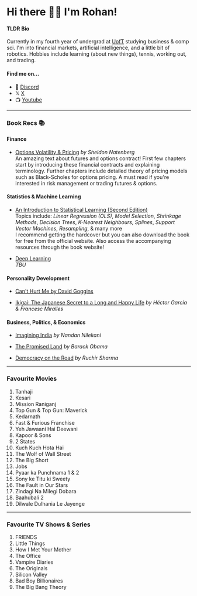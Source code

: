 <!-- [![Typing SVG](https://readme-typing-svg.demolab.com?font=Inter&weight=700&duration=2000&pause=5000&color=8A2FFF&vCenter=true&width=435&lines=Hi%2C+I'm+Rohan+%F0%9F%98%89;Welcome+to+my+Github+Page!)](https://git.io/typing-svg) -->

# Hi there 👋🏼 I'm Rohan!

#### TLDR Bio

Currently in my fourth year of undergrad at [UofT](https://instagram.com/uoft) studying business & comp sci. I'm into financial markets, artificial intelligence, and a little bit of robotics. Hobbies include learning (about new things), tennis, working out, and trading.


#### Find me on...
- 💬 [Discord](https://rohantinna.com/discord)
- 𝕏 [X](https://x.com/rohantinna)
- 📺 [Youtube](https://youtube.com/@rohan_tinna)


---

### Book Recs 📚

#### Finance
- [Options Volatility & Pricing](https://a.co/d/eYvVgtB) *by Sheldon Natenberg* <br/>
  An amazing text about futures and options contract! First few chapters start by introducing these financial contracts and explaining terminology. Further chapters include detailed theory of pricing models such as Black-Scholes for options pricing. A must read if you're interested in risk management or trading futures & options.

#### Statistics & Machine Learning
- [An Introduction to Statistical Learning (Second Edition)](https://www.statlearning.com) <br/>
  Topics include: _Linear Regression (OLS)_, _Model Selection_, _Shrinkage Methods_, _Decision Trees_, _K-Nearest Neighbours_, _Splines_, _Support Vector Machines_, _Resampling_, & many more <br/>
  I recommend getting the hardcover but you can also download the book for free from the official website. Also access the accompanying resources through the book website!
  
 - [Deep Learning](https://www.deeplearningbook.org) <br/>
_TBU_


#### Personality Development
- [Can't Hurt Me by David Goggins](https://www.audible.in/pd/Cant-Hurt-Me-Audiobook/B07KKP5V5Q?action_code=ASSGB149080119000H&share_location=pdp)

- [Ikigai: The Japanese Secret to a Long and Happy Life](#) *by Héctor García & Francesc Miralles*

#### Business, Politics, & Economics
- [Imagining India](#) *by Nandan Nilekani*

- [The Promised Land](#) *by Barack Obama*

- [Democracy on the Road](#) *by Ruchir Sharma*


---

### Favourite Movies

1. Tanhaji
2. Kesari
3. Mission Raniganj
4. Top Gun & Top Gun: Maverick
5. Kedarnath
6. Fast & Furious Franchise
7. Yeh Jawaani Hai Deewani
8. Kapoor & Sons
9. 2 States
10. Kuch Kuch Hota Hai
11. The Wolf of Wall Street
12. The Big Short
13. Jobs
14. Pyaar ka Punchnama 1 & 2
15. Sony ke Titu ki Sweety
16. The Fault in Our Stars
17. Zindagi Na Milegi Dobara
18. Baahubali 2
19. Dilwale Dulhania Le Jayenge


---

### Favourite TV Shows & Series
1. FRIENDS
2. Little Things
3. How I Met Your Mother
4. The Office
5. Vampire Diaries
6. The Originals
7. Silicon Valley
8. Bad Boy Billionaires
9. The Big Bang Theory
